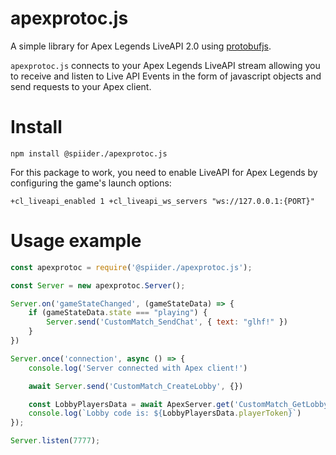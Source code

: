 # apexprotoc.js
A simple library for Apex Legends LiveAPI 2.0 using [protobufjs](https://www.npmjs.com/package/protobufjs).

`apexprotoc.js` connects to your Apex Legends LiveAPI stream allowing you to receive and listen to Live API Events in the form of javascript objects and send requests to your Apex client.


# Install
```
npm install @spiider./apexprotoc.js
```

For this package to work, you need to enable LiveAPI for Apex Legends by configuring the game's launch options:

```
+cl_liveapi_enabled 1 +cl_liveapi_ws_servers "ws://127.0.0.1:{PORT}"
```

# Usage example

```js
const apexprotoc = require('@spiider./apexprotoc.js');

const Server = new apexprotoc.Server();

Server.on('gameStateChanged', (gameStateData) => {
    if (gameStateData.state === "playing") {
        Server.send('CustomMatch_SendChat', { text: "glhf!" })
    }
})

Server.once('connection', async () => {
    console.log('Server connected with Apex client!')

    await Server.send('CustomMatch_CreateLobby', {})

    const LobbyPlayersData = await ApexServer.get('CustomMatch_GetLobbyPlayers')
    console.log(`Lobby code is: ${LobbyPlayersData.playerToken}`)
});

Server.listen(7777);
```